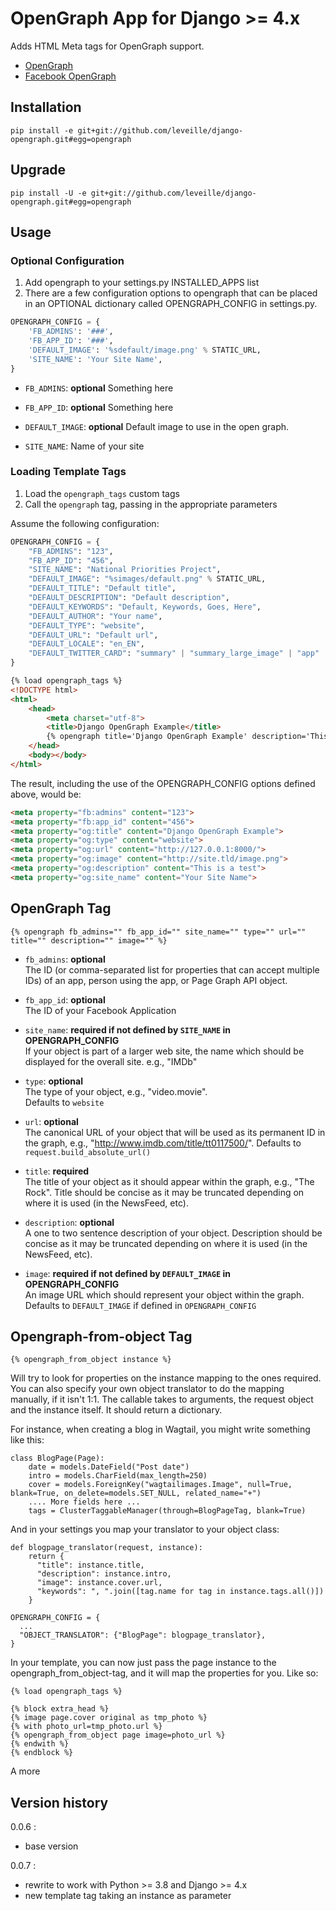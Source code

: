 # OpenGraph App for Django >= 4.x

Adds HTML Meta tags for OpenGraph support.

* [OpenGraph](http://ogp.me/)
* [Facebook OpenGraph](https://developers.facebook.com/docs/opengraph/property-types/)
    
## Installation

```
pip install -e git+git://github.com/leveille/django-opengraph.git#egg=opengraph
```

## Upgrade

```
pip install -U -e git+git://github.com/leveille/django-opengraph.git#egg=opengraph
```

## Usage

### Optional Configuration

1. Add opengraph to your settings.py INSTALLED_APPS list
2. There are a few configuration options to opengraph that can be placed in an OPTIONAL dictionary called OPENGRAPH_CONFIG in settings.py.

```python
OPENGRAPH_CONFIG = {
    'FB_ADMINS': '###',
    'FB_APP_ID': '###',
    'DEFAULT_IMAGE': '%sdefault/image.png' % STATIC_URL,
    'SITE_NAME': 'Your Site Name',
}
```

* `FB_ADMINS`: __optional__
  Something here

* `FB_APP_ID`: __optional__
  Something here

* `DEFAULT_IMAGE`: __optional__
  Default image to use in the open graph.

* `SITE_NAME`:
  Name of your site

### Loading Template Tags

1. Load the `opengraph_tags` custom tags
2. Call the `opengraph` tag, passing in the appropriate parameters

Assume the following configuration:

```python
OPENGRAPH_CONFIG = {
    "FB_ADMINS": "123",
    "FB_APP_ID": "456",
    "SITE_NAME": "National Priorities Project",
    "DEFAULT_IMAGE": "%simages/default.png" % STATIC_URL,
    "DEFAULT_TITLE": "Default title",
    "DEFAULT_DESCRIPTION": "Default description",
    "DEFAULT_KEYWORDS": "Default, Keywords, Goes, Here",
    "DEFAULT_AUTHOR": "Your name",
    "DEFAULT_TYPE": "website",
    "DEFAULT_URL": "Default url",
    "DEFAULT_LOCALE": "en_EN",
    "DEFAULT_TWITTER_CARD": "summary" | "summary_large_image" | "app" | "player"
}
```

```html
{% load opengraph_tags %}
<!DOCTYPE html>
<html>
    <head>
        <meta charset="utf-8">
        <title>Django OpenGraph Example</title>
        {% opengraph title='Django OpenGraph Example' description='This is a test' image="http://site.tld/image.png" %}
    </head>
    <body></body>
</html>
```

The result, including the use of the OPENGRAPH_CONFIG options defined above, would be:

```html
<meta property="fb:admins" content="123">
<meta property="fb:app_id" content="456">
<meta property="og:title" content="Django OpenGraph Example">
<meta property="og:type" content="website">
<meta property="og:url" content="http://127.0.0.1:8000/">
<meta property="og:image" content="http://site.tld/image.png">
<meta property="og:description" content="This is a test">
<meta property="og:site_name" content="Your Site Name">
```

## OpenGraph Tag

```
{% opengraph fb_admins="" fb_app_id="" site_name="" type="" url="" title="" description="" image="" %}
```

* `fb_admins`: __optional__  
  The ID (or comma-separated list for properties that can accept multiple IDs) of an app, person using the app, or Page Graph API object.

* `fb_app_id`: __optional__  
  The ID of your Facebook Application

* `site_name`: __required if not defined by `SITE_NAME` in OPENGRAPH_CONFIG__  
  If your object is part of a larger web site, the name which should be displayed for the overall site. e.g., "IMDb"

* `type`: __optional__  
  The type of your object, e.g., "video.movie".  
  Defaults to `website`

* `url`: __optional__  
  The canonical URL of your object that will be used as its permanent ID in the graph, e.g., "http://www.imdb.com/title/tt0117500/".
  Defaults to `request.build_absolute_url()`

* `title`: __required__  
  The title of your object as it should appear within the graph, e.g., "The Rock".  Title should be concise as it may be truncated depending on where it is used (in the NewsFeed, etc).

* `description`: __optional__  
  A one to two sentence description of your object.  Description should be concise as it may be truncated depending on where it is used (in the NewsFeed, etc).

* `image`: __required if not defined by `DEFAULT_IMAGE` in OPENGRAPH_CONFIG__  
  An image URL which should represent your object within the graph.  
  Defaults to `DEFAULT_IMAGE` if defined in `OPENGRAPH_CONFIG`

## Opengraph-from-object Tag

```
{% opengraph_from_object instance %}
```
Will try to look for properties on the instance mapping to the ones required. You can also specify your own object translator to do the mapping manually, if it isn't 1:1.
The callable takes to arguments, the request object and the instance itself. It should return a dictionary.

For instance, when creating a blog in Wagtail, you might write something like this:

```
class BlogPage(Page):
    date = models.DateField("Post date")
    intro = models.CharField(max_length=250)
    cover = models.ForeignKey("wagtailimages.Image", null=True, blank=True, on_delete=models.SET_NULL, related_name="+")
    .... More fields here ...
    tags = ClusterTaggableManager(through=BlogPageTag, blank=True)    
```

And in your settings you map your translator to your object class:

```
def blogpage_translator(request, instance):
    return {
      "title": instance.title,
      "description": instance.intro,
      "image": instance.cover.url,
      "keywords": ", ".join([tag.name for tag in instance.tags.all()])
    }

OPENGRAPH_CONFIG = {
  ...    
  "OBJECT_TRANSLATOR": {"BlogPage": blogpage_translator},
}
```

In your template, you can now just pass the page instance to the opengraph_from_object-tag, and it will map the properties for you. Like so:

```
{% load opengraph_tags %}

{% block extra_head %}
{% image page.cover original as tmp_photo %}
{% with photo_url=tmp_photo.url %}
{% opengraph_from_object page image=photo_url %}
{% endwith %}
{% endblock %}
```

A more 
## Version history

0.0.6 : 
 - base version

0.0.7 : 
 - rewrite to work with Python >= 3.8 and Django >= 4.x
 - new template tag taking an instance as parameter

